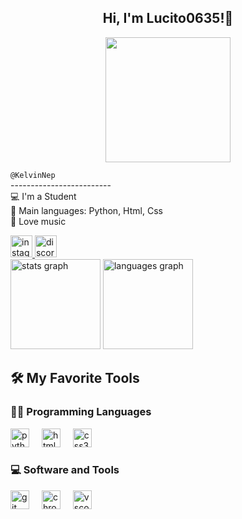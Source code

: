 <h2 align="center">Hi, I'm Lucito0635!👋</h2>

<div align="center">
  <img height="200" src="https://i.pinimg.com/originals/3c/01/50/3c0150ba740005b5f2265ad6db4832c7.gif">
  <p align="left">
    <code>@KelvinNep</code><br>
    -------------------------<br>
    💻 I'm a Student<br>
    🌟 Main languages: Python, Html, Css<br>
    🎵 Love music<br>
  </p>
</div>

<div align="left">
  <a href="https://www.instagram.com/svntnn17_/" target="_blank">
    <img src="https://img.shields.io/static/v1?message=Instagram&logo=instagram&label=&color=E4405F&logoColor=white&labelColor=&style=for-the-badge" height="35" alt="instagram logo">
  </a>
  <a href="https://discordapp.com/users/Nivxek#3865" target="_blank">
    <img src="https://img.shields.io/static/v1?message=Discord&logo=discord&label=&color=7289DA&logoColor=white&labelColor=&style=for-the-badge" height="35" alt="discord logo">
  </a>
</div>

<div align="left">
  <img src="https://github-readme-stats.vercel.app/api?username=KelvinNep&hide_title=false&hide_rank=false&show_icons=true&include_all_commits=true&count_private=true&disable_animations=false&theme=nord&locale=en&hide_border=false" height="144" alt="stats graph">
  <img src="https://github-readme-stats.vercel.app/api/top-langs?username=KelvinNep&locale=en&hide_title=false&layout=compact&card_width=320&langs_count=5&theme=nord&hide_border=false" height="144" alt="languages graph">
</div>


<h2 align="left">🛠️ My Favorite Tools</h2>

<h3 align="left">👨‍💻 Programming Languages</h3>

<div align="left">
  <img src="https://cdn.jsdelivr.net/gh/devicons/devicon/icons/python/python-original.svg" height="30" alt="python logo">
  <img width="12">
  <img src="https://cdn.jsdelivr.net/gh/devicons/devicon/icons/html5/html5-original.svg" height="30" alt="html5 logo">
  <img width="12">
  <img src="https://cdn.jsdelivr.net/gh/devicons/devicon/icons/css3/css3-original.svg" height="30" alt="css3 logo">
</div>

<h3 align="left">💻 Software and Tools</h3>

<div align="left">
  <img src="https://cdn.jsdelivr.net/gh/devicons/devicon/icons/git/git-original.svg" height="30" alt="git logo">
  <img width="12">
  <img src="https://cdn.jsdelivr.net/gh/devicons/devicon/icons/chrome/chrome-original.svg" height="30" alt="chrome logo">
  <img width="12">
  <img src="https://cdn.jsdelivr.net/gh/devicons/devicon/icons/vscode/vscode-original.svg" height="30" alt="vscode logo">
</div>
